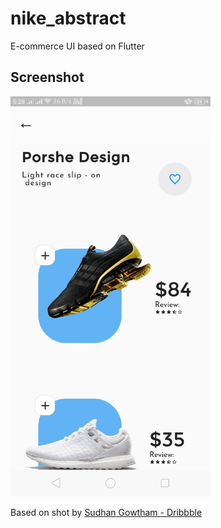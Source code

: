 # nike_abstract

E-commerce UI based on Flutter

## Screenshot

<img src="ops/ss1.png" height="640" width="320">

Based on shot by [Sudhan Gowtham - Dribbble](https://dribbble.com/shots/6184058-e-commerce-app-exploration)
